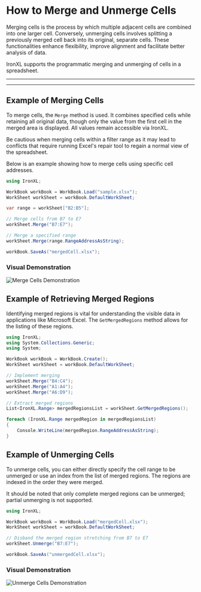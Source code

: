 # How to Merge and Unmerge Cells

Merging cells is the process by which multiple adjacent cells are combined into one larger cell. Conversely, unmerging cells involves splitting a previously merged cell back into its original, separate cells. These functionalities enhance flexibility, improve alignment and facilitate better analysis of data.

IronXL supports the programmatic merging and unmerging of cells in a spreadsheet.

***

***

## Example of Merging Cells

To merge cells, the `Merge` method is used. It combines specified cells while retaining all original data, though only the value from the first cell in the merged area is displayed. All values remain accessible via IronXL.

Be cautious when merging cells within a filter range as it may lead to conflicts that require running Excel's repair tool to regain a normal view of the spreadsheet.

Below is an example showing how to merge cells using specific cell addresses.

```cs
using IronXL;

WorkBook workBook = WorkBook.Load("sample.xlsx");
WorkSheet workSheet = workBook.DefaultWorkSheet;

var range = workSheet["B2:B5"];

// Merge cells from B7 to E7
workSheet.Merge("B7:E7");

// Merge a specified range
workSheet.Merge(range.RangeAddressAsString);

workBook.SaveAs("mergedCell.xlsx");
```

### Visual Demonstration
<div class="content-img-align-center">
    <div class="center-image-wrapper">
         <img src="https://ironsoftware.com/static-assets/excel/how-to/merge-cells/merge-cells-merge.png" alt="Merge Cells Demonstration" class="img-responsive add-shadow">
    </div>
</div>

## Example of Retrieving Merged Regions

Identifying merged regions is vital for understanding the visible data in applications like Microsoft Excel. The `GetMergedRegions` method allows for the listing of these regions.

```cs
using IronXL;
using System.Collections.Generic;
using System;

WorkBook workBook = WorkBook.Create();
WorkSheet workSheet = workBook.DefaultWorkSheet;

// Implement merging
workSheet.Merge("B4:C4");
workSheet.Merge("A1:A4");
workSheet.Merge("A6:D9");

// Extract merged regions
List<IronXL.Range> mergedRegionsList = workSheet.GetMergedRegions();

foreach (IronXL.Range mergedRegion in mergedRegionsList)
{
    Console.WriteLine(mergedRegion.RangeAddressAsString);
}
```

## Example of Unmerging Cells

To unmerge cells, you can either directly specify the cell range to be unmerged or use an index from the list of merged regions. The regions are indexed in the order they were merged.

It should be noted that only complete merged regions can be unmerged; partial unmerging is not supported.

```cs
using IronXL;

WorkBook workBook = WorkBook.Load("mergedCell.xlsx");
WorkSheet workSheet = workBook.DefaultWorkSheet;

// Disband the merged region stretching from B7 to E7
workSheet.Unmerge("B7:E7");

workBook.SaveAs("unmergedCell.xlsx");
```

### Visual Demonstration
<div class="content-img-align-center">
    <div class="center-image-wrapper">
         <img src="https://ironsoftware.com/static-assets/excel/how-to/merge-cells/merge-cells-unmerge.png" alt="Unmerge Cells Demonstration" class="img-responsive add-shadow">
    </div>
</div>